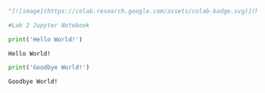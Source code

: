 ```python
"[![image](https://colab.research.google.com/assets/colab-badge.svg)](https://github.com/statenandrea33/GEOG-510-/blob/main/Lab02Jupyter.md)\n"
```


```python
#Lab 2 Jupyter Notebook
```


```python
print('Hello World!')
```

    Hello World!
    


```python
print('Goodbye World!')
```

    Goodbye World!
    


```python

```
